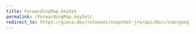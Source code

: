 ```yaml
---
title: ForwardingMap.keySet
permalink: /ForwardingMap.keySet/
redirect_to: https://guava.dev/releases/snapshot-jre/api/docs/com/google/common/collect/ForwardingMap.html#keySet--
---
```


